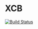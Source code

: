 # XCB

[![Build Status](https://travis-ci.org/SimonDanisch/XCB.jl.svg?branch=master)](https://travis-ci.org/SimonDanisch/XCB.jl)
